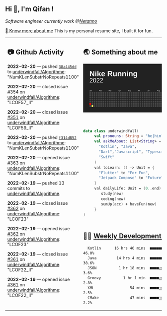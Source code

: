 <h2> Hi 👋, I'm Qifan ! </h2>
<p><em>Software engineer currently work @<a href="https://www.netatmo.com">Netatmo</a>
</em></p><p><a href="https://qifanyang.com/resume" target="_blank"> 🔭 Know more about me</a> This is my personal resume site, I built it for fun.</p>
<table><tr><td valign="top" rowspan="2">

 ## 📷 Github Activity
 <!-- githubActivity starts -->
  **2022-02-20** — pushed [`38a445dd`](https://github.com/underwindfall/Algorithme/commit/38a445dda9b123abb5b8461e4c1ece9977012c21) to [underwindfall/Algorithme](https://api.github.com/repos/underwindfall/Algorithme): "NumKLenSubstrNoRepeats1100"

  **2022-02-20** — closed issue [#354](https://api.github.com/repos/underwindfall/Algorithme/issues/354) on [underwindfall/Algorithme](https://api.github.com/repos/underwindfall/Algorithme): "LCOF57_II"

  **2022-02-20** — closed issue [#351](https://api.github.com/repos/underwindfall/Algorithme/issues/351) on [underwindfall/Algorithme](https://api.github.com/repos/underwindfall/Algorithme): "LCOF59_II"

  **2022-02-20** — pushed [`f314d852`](https://github.com/underwindfall/Algorithme/commit/f314d85263f6cd0c3b1031018509487aab2a53d0) to [underwindfall/Algorithme](https://api.github.com/repos/underwindfall/Algorithme): "NumKLenSubstrNoRepeats1100"

  **2022-02-20** — opened issue [#363](https://api.github.com/repos/underwindfall/Algorithme/issues/363) on [underwindfall/Algorithme](https://api.github.com/repos/underwindfall/Algorithme): "NumKLenSubstrNoRepeats1100"

  **2022-02-19** — pushed 13 commits to [underwindfall/Algorithme](https://api.github.com/repos/underwindfall/Algorithme).

  **2022-02-19** — closed issue [#362](https://api.github.com/repos/underwindfall/Algorithme/issues/362) on [underwindfall/Algorithme](https://api.github.com/repos/underwindfall/Algorithme): "LCOF23"

  **2022-02-19** — opened issue [#362](https://api.github.com/repos/underwindfall/Algorithme/issues/362) on [underwindfall/Algorithme](https://api.github.com/repos/underwindfall/Algorithme): "LCOF23"

  **2022-02-19** — closed issue [#361](https://api.github.com/repos/underwindfall/Algorithme/issues/361) on [underwindfall/Algorithme](https://api.github.com/repos/underwindfall/Algorithme): "LCOF22_II"

  **2022-02-19** — opened issue [#361](https://api.github.com/repos/underwindfall/Algorithme/issues/361) on [underwindfall/Algorithme](https://api.github.com/repos/underwindfall/Algorithme): "LCOF22_II"
 <!-- githubActivity ends -->
 </td><td valign="top">

 ## 🌏 Something about me
 <!-- profile starts -->
 <a href="https://github.com/underwindfall" width="100%">
   <img src="https://github.com/underwindfall/GitHubPoster/blob/main/examples/nike.svg"/>
 </a>
 <br/>
 <br/>
 <br/>

 ```kotlin
 data class underwindfall(
      val pronouns: String = "he|him",
      val askMeAbout: List<String> = listOf(
        "Kotlin", "Java",
        "Dart","Javascript", "Typescript",
        "Swift"
      )
      val toLearn: () -> Unit = {
        "Flutter" to "For Fun",
        "Jetpack Compose" to "Future"
      }
      val dailyLife: Unit = (0..end).reduce { acc, new ->
         study(new)
         coding(new)
         sumUp(acc) + haveFun(new)
      }
 )
 ```
 <!-- profile ends -->
 </td></tr><tr><td valign="top">

 ## 🏊‍♂️ <a href="https://gist.github.com/underwindfall/377ee88ba1fabd1e93516e48ca9c61eb" target="_blank">Weekly Development Breakdown</a>
  <!-- codeTime starts -->
  ```text
    Kotlin      16 hrs 46 mins  ■■■■■■■■■■■■■■▥□□□□□□□□□  46.0%
    Java         14 hrs 4 mins  ■■■■■■■■■■■■▦□□□□□□□□□□□  38.6%
    JSON          1 hr 18 mins  ■■■■◱□□□□□□□□□□□□□□□□□□□   3.6%
    Groovy          1 hr 1 min  ■■■■◱□□□□□□□□□□□□□□□□□□□   2.8%
    XML                54 mins  ■■■■□□□□□□□□□□□□□□□□□□□□   2.5%
    CMake              47 mins  ■■■■□□□□□□□□□□□□□□□□□□□□   2.2%
  ```
  <!-- codeTime starts -->
  </td></tr></table>